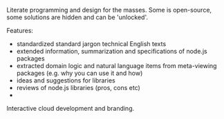 
Literate programming and design for the masses. Some is open-source, some
solutions are hidden and can be 'unlocked'.

Features:
* standardized standard jargon technical English texts
* extended information, summarization and specifications of node.js packages
* extracted domain logic and natural language items from meta-viewing packages (e.g. why you can use it and how)
* ideas and suggestions for libraries
* reviews of node.js libraries (pros, cons etc)
*

Interactive cloud development and branding.


